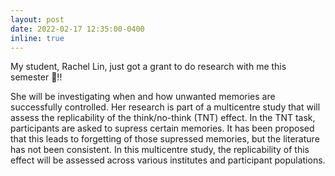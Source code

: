 ```yaml
---
layout: post
date: 2022-02-17 12:35:00-0400
inline: true
---
```


My student, Rachel Lin, just got a grant to do research with me this semester 🥳!! 

She will be investigating when and how unwanted memories are successfully controlled. Her research is part of a multicentre study that will assess the replicability of the think/no-think (TNT) effect. In the TNT task, participants are asked to supress certain memories. It has been proposed that this leads to forgetting of those supressed memories, but the literature has not been consistent. In this multicentre study, the replicability of this effect will be assessed across various institutes and participant populations.
